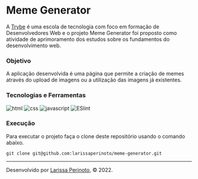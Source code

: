 # Meme Generator

A [Trybe](https://www.betrybe.com/) é uma escola de tecnologia com foco em formação de Desenvolvedores Web e o projeto Meme Generator foi proposto como atividade de aprimoramento dos estudos sobre os fundamentos do desenvolvimento web.

### Objetivo

A aplicação desenvolvida é uma página que permite a criação de memes através do upload de imagens ou a utilização das imagens já existentes.

### Tecnologias e Ferramentas
<div>
    <img src="https://img.shields.io/badge/HTML5-E34F26?style=for-the-badge&logo=html5&logoColor=white" alt="html" />
    <img src="https://img.shields.io/badge/CSS3-1572B6?style=for-the-badge&logo=css3&logoColor=white" alt="css" />
    <img src="https://img.shields.io/badge/JavaScript-F7DF1E?style=for-the-badge&logo=javascript&logoColor=black" alt="javascript" />
    <img src='https://img.shields.io/badge/eslint-3A33D1?style=for-the-badge&logo=eslint&logoColor=white' alt='ESlint' />
</div>

### Execução

Para executar o projeto faça o clone deste repositório usando o comando abaixo.

    git clone git@github.com:larissaperinoto/meme-generator.git

---
 
Desenvolvido por [Larissa Perinoto](www.linkedin.com/in/larissaperinoto), © 2022.
